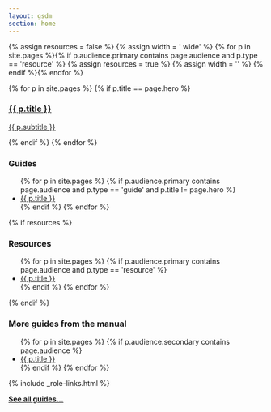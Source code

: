 ```yaml
---
layout: gsdm
section: home
---
```


{% assign resources = false %}
{% assign width = ' wide' %}
{% for p in site.pages %}{% if p.audience.primary contains page.audience and p.type == 'resource' %}
{% assign resources = true %}
{% assign width = '' %}
{% endif %}{% endfor %}

<div class="home-page-promos">
  <div class="hero topic">

  {% for p in site.pages %}
    {% if p.title == page.hero %}
    <a href="{{ p.url }}">
      <h3>{{ p.title }}</h3>
      <p>{{ p.subtitle }}</p>
    </a>
    {% endif %}
  {% endfor %}

  </div>
  <div class="topic{{ width }}">
    <h3>Guides</h3>
    <ul>
    {% for p in site.pages %}
      {% if p.audience.primary contains page.audience and p.type == 'guide' and p.title != page.hero %}
      <li> 
          <a href="{{ p.url }}">{{ p.title }}</a>
      </li>
      {% endif %}
    {% endfor %}
    </ul>
  </div>

{% if resources %}
  <div class="topic">
    <h3>Resources</h3>
    <ul>
    {% for p in site.pages %}
      {% if p.audience.primary contains page.audience and p.type == 'resource' %}
      <li> 
          <a href="{{ p.url }}">{{ p.title }}</a>
      </li>
      {% endif %}
    {% endfor %}
    </ul>
  </div>
{% endif %}

</div>


<div class="topic">
  <h3>More guides from the manual</h3>
<ul>
{% for p in site.pages %}
  {% if p.audience.secondary contains page.audience %}
  <li> 
      <a href="{{ p.url }}" title="{{ p.subtitle }}">{{ p.title }}</a>
  </li>
  {% endif %}
{% endfor %}
</ul>
</div>

{% include _role-links.html %}

<p><strong><a href="/all-guides">See all guides...</a></strong></p>
